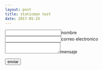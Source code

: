 ```yaml
---
layout: post
title: staticman test
date: 2017-05-25
---
```


<form method="POST" action="https://api.staticman.net/v2/entry/tpmgt/situvieraalas/gh-pages/comments">
  <input name="options[redirect]" type="hidden" value="https://situvieraalas.cf/blog/2017/05/25/staticman-test">
  <!-- e.g. "2016-01-02-this-is-a-post" -->
  <input name="options[slug]" type="hidden" value="{{ page.slug }}">
  <label><input name="fields[name]" type="text">nombre</label><br/>
  <label><input name="fields[email]" type="email">correo electronico</label><br/>
  <label><textarea name="fields[message]"></textarea>mensaje</label><br/>
  <input type="hidden" name="options[reCaptcha][siteKey]" value="6Lda0yQUAAAAADRhdZERZOAdCBbcdshzO7kdGBKJ">
  <input type="hidden" name="options[reCaptcha][secret]" value="XFbotxzieZhcnKzBo+2L1VtDcHJTnSTYPQ4/6yPo7fSVNqggwj78TEbx6dMZ5eTqLF1A34gbltteTVV9HkZW14/XsXQ2vbmcYl4YT08ES5Zk81CbvWiXUoWH6vJZ4z4BiOn8EgCQKaJtQQp3DZU/XGuF5QlDGxsQqVg9OIUzuRA=">
  <div class="g-recaptcha" data-sitekey="6Lda0yQUAAAAADRhdZERZOAdCBbcdshzO7kdGBKJ"></div>
  
  <button type="submit">enviar</button>
</form>
